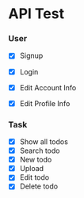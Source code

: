# API Test

### User
- [x] Signup
- [X] Login
- [X] Edit Account Info
- [X] Edit Profile Info


### Task
- [X] Show all todos
- [X] Search todo
- [X] New todo
- [X] Upload
- [X] Edit todo
- [X] Delete todo
